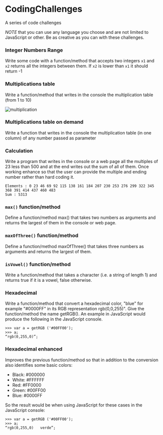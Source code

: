 # CodingChallenges
A series of code challenges

*NOTE* that you can use any language you choose and are not limited to JavaScript or other. Be as creative as you can with these challenges.

### Integer Numbers Range

Write some code with a function/method that accepts two integers `x1` and `x2` returns all the integers between them. If `x2` is lower than `x1` it should return -1

### Multiplications table

Write a function/method that writes in the console the multiplication table (from 1 to 10)

![multiplication](https://github.com/Kevin-CodeCrew/exercises-javascript/blob/master/01-first-steps/img/multiplication-table.png?raw=true)

### Multiplications table on demand

Write a function that writes in the console the multiplication table (in one column) of any number passed as parameter

### Calculation

Write a program that writes in the console or a web page all the multiples of 23 less than 500 and at the end writes out the sum of all of them. Once working enhance so that the user can provide the multiple and ending number rather than hard coding it.

    Elements : 0 23 46 69 92 115 138 161 184 207 230 253 276 299 322 345 368 391 414 437 460 483
    Sum : 5313

### `max()` function/method

Define a function/method max() that takes two numbers as arguments and returns the largest of them in the console or web page. 

### `maxOfThree()` function/method

Define a function/method maxOfThree() that takes three numbers as arguments and returns the largest of them.

### `isVowel()` function/method

Write a function/method that takes a character (i.e. a string of length 1) and returns true if it is a vowel, false otherwise.

### Hexadecimal 

Write a function/method that convert a hexadecimal color, "blue" for example "#0000FF" in its RGB representation rgb(0,0,255)". Give the function/method the name getRGB(). An example in JavaScript would produce the following in the JavaScript console.


    >>> var a = getRGB ('#00FF00');
    >>> a;
    “rgb(0,255,0)”;


### Hexadecimal enhanced

Improves the previous function/method so that in addition to the conversion also identifies some basic colors:
- Black: #000000
- White: #FFFFFF
- Red: #FF0000
- Green: #00FF00
- Blue: #0000FF

So the result would be when using JavaScript for these cases in the JavaScript console:

    >>> var a = getRGB ('#00FF00'); 
    >>> a;
    “rgb(0,255,0)   verde”;
